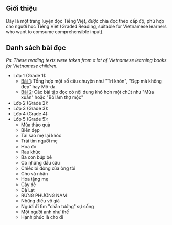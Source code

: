 ## Giới thiệu

Đây là một trang luyện đọc Tiếng Việt, được chia đọc theo cấp độ, phù hợp cho người học Tiếng Việt (Graded Reading, suitable for Vietnamese learners who want to comsume comprehensible input).


## Danh sách bài đọc

_Ps: These reading texts were taken from a lot of Vietnamese learning books for Vietnamese children._

- Lớp 1 (Grade 1):
    - [Bài 1](./Level1/lop-1.md): Tổng hợp một số câu chuyện như "Trí khôn", "Đẹp mà không đẹp" hay Mô-da.
    - [Bài 2](./Level1/lop-1-2.md): Các bài tập đọc có nội dung khó hơn một chút như "Mùa xuân" hoặc "Bố làm thợ mộc"
- Lớp 2 (Grade 2):
- Lớp 3 (Grade 3):
- Lớp 4 (Grade 4):
- Lớp 5 (Grade 5):
    - Mùa thảo quả
    - Biển đẹp
    - Tại sao mẹ lại khóc
    - Trái tim người mẹ 
    - Hoa đỏ
    - Rau khúc
    - Ba con búp bê
    - Có những dấu câu
    - Chiếc bi đông của ông tôi
    - Cho và nhận
    - Hoa tặng mẹ
    - Cây đề
    - Đà Lạt
    - RỪNG PHƯƠNG NAM 
    - Những điều vô giá
    - Người đi tìm "chân tướng" sự sống
    - Một người anh như thế
    - Hạnh phúc là cho đi 